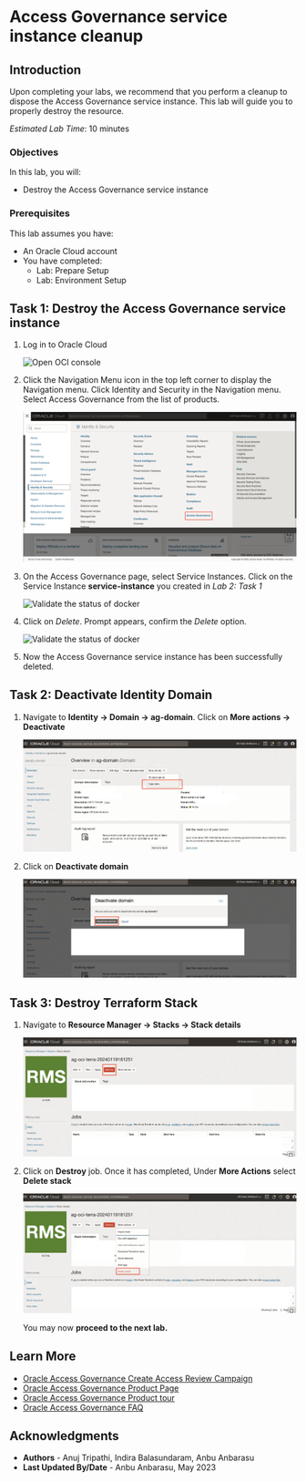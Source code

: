 # Access Governance service instance cleanup 

## Introduction

Upon completing your labs, we recommend that you perform a cleanup to dispose the Access Governance service instance. This lab will guide you to properly destroy the resource.


*Estimated Lab Time*: 10 minutes

### Objectives

In this lab, you will:
 * Destroy the Access Governance service instance


### Prerequisites
This lab assumes you have:

   * An Oracle Cloud account
   * You have completed:
       - Lab: Prepare Setup
       - Lab: Environment Setup


## Task 1: Destroy the Access Governance service instance

1. Log in to Oracle Cloud

   ![Open OCI console](images/open-oci-console.png)

2. Click the Navigation Menu icon in the top left corner to display the Navigation menu. Click Identity and Security in the Navigation menu. Select Access Governance from the list of products.

   
    ![Navigate to Access Governance](images/access-governance.png)

    
3. On the Access Governance page, select Service Instances. Click on the Service Instance **service-instance** you created in *Lab 2: Task 1* 
 

    ![Validate the status of docker](images/service-instance.png) 

4. Click on *Delete*. Prompt appears, confirm the *Delete* option. 

    ![Validate the status of docker](images/delete-service-instance.png) 

5. Now the Access Governance service instance has been successfully deleted. 


## Task 2: Deactivate Identity Domain

1. Navigate to **Identity -> Domain -> ag-domain**. Click on **More actions -> Deactivate**

    ![Open OCI console](images/deactivate-domain.png)

2. Click on **Deactivate domain**

    ![Open OCI console](images/confirm-deactivate.png)


## Task 3: Destroy Terraform Stack 

1. Navigate to **Resource Manager -> Stacks -> Stack details** 

    ![Open OCI console](images/destroy-job.png)

2. Click on **Destroy** job. Once it has completed, Under **More Actions** select **Delete stack**

    ![Open OCI console](images/delete-stack.png)

    You may now **proceed to the next lab.**

## Learn More

* [Oracle Access Governance Create Access Review Campaign](https://docs.oracle.com/en/cloud/paas/access-governance/pdapg/index.html)
* [Oracle Access Governance Product Page](https://www.oracle.com/security/cloud-security/access-governance/)
* [Oracle Access Governance Product tour](https://www.oracle.com/webfolder/s/quicktours/paas/pt-sec-access-governance/index.html)
* [Oracle Access Governance FAQ](https://www.oracle.com/security/cloud-security/access-governance/faq/)

## Acknowledgments
* **Authors** - Anuj Tripathi, Indira Balasundaram, Anbu Anbarasu 
* **Last Updated By/Date** - Anbu Anbarasu, May 2023